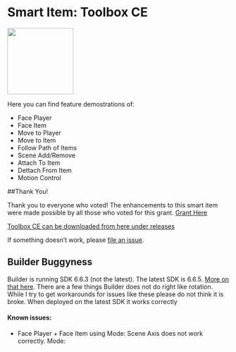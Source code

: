 # Smart Item: Toolbox CE


<img src="docs/screenshots/toolbox-ce.png" width="150">

Here you can find feature demostrations of:

- Face Player
- Face Item
- Move to Player
- Move to Item
- Follow Path of Items
- Scene Add/Remove
- Attach To Item
- Dettach From Item
- Motion Control

##Thank You!

Thank you to everyone who voted!  The enhancements to this smart item were made possible by all those who voted for this grant.    [Grant Here](https://governance.decentraland.org/en/proposal/?id=ba798f30-d382-11eb-b705-3db38bad850a)

<!--
If you can think of an example that is easy to understand and covers valuable topics that aren't covered here, you're encouraged to create a **Pull Request** and [contribute](https://github.com/decentraland-scenes/Awesome-Repository/blob/master/CONTRIBUTING.md)!
-->

[Toolbox CE can be downloaded from here under releases](https://github.com/wacaine/dcl-smart-items-ce)

If something doesn’t work, please [file an issue](https://github.com/wacaine/dcl-smart-items-ce/issues/new).

## Builder Buggyness

Builder is running SDK 6.6.3 (not the latest).  The latest SDK is 6.6.5.  [More on that here](https://governance.decentraland.org/en/proposal/?id=72f3d560-d1f4-11eb-9861-ebb8fcfd58d2).   There are a few things Builder does not do right like rotation.  While I try to get workarounds for issues like these please do not think it is broke.  When deployed on the latest SDK it works correctly

#### Known issues:

* Face Player + Face Item using Mode: Scene Axis does not work correctly.  Mode: 

